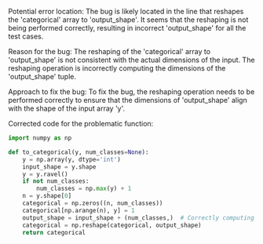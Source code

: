 Potential error location: The bug is likely located in the line that reshapes the 'categorical' array to 'output_shape'. It seems that the reshaping is not being performed correctly, resulting in incorrect 'output_shape' for all the test cases.

Reason for the bug: The reshaping of the 'categorical' array to 'output_shape' is not consistent with the actual dimensions of the input. The reshaping operation is incorrectly computing the dimensions of the 'output_shape' tuple.

Approach to fix the bug: To fix the bug, the reshaping operation needs to be performed correctly to ensure that the dimensions of 'output_shape' align with the shape of the input array 'y'. 

Corrected code for the problematic function:

```python
import numpy as np

def to_categorical(y, num_classes=None):
    y = np.array(y, dtype='int')
    input_shape = y.shape
    y = y.ravel()
    if not num_classes:
        num_classes = np.max(y) + 1
    n = y.shape[0]
    categorical = np.zeros((n, num_classes))
    categorical[np.arange(n), y] = 1
    output_shape = input_shape + (num_classes,)  # Correctly computing the shape of output
    categorical = np.reshape(categorical, output_shape)
    return categorical
```